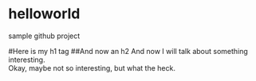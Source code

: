 helloworld
==========

sample github project


#Here is my h1 tag
##And now an h2
And now I will talk about something interesting.  
Okay, maybe not so interesting, but what the heck.


